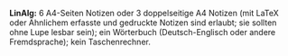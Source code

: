 
**LinAlg:**
6 A4-Seiten Notizen oder 3 doppelseitige A4 Notizen (mit LaTeX oder Ähnlichem erfasste und gedruckte Notizen sind erlaubt; sie sollten ohne Lupe lesbar sein); ein Wörterbuch (Deutsch-Englisch oder andere Fremdsprache); kein Taschenrechner.


